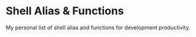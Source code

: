 # Shell Alias & Functions

My personal list of shell alias and functions for development productivity.
